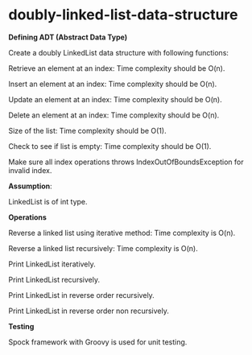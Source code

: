 # doubly-linked-list-data-structure

**Defining ADT (Abstract Data Type)**

Create a doubly LinkedList data structure with following functions:

Retrieve an element at an index: Time complexity should be O(n).

Insert an element at an index: Time complexity should be O(n).

Update an element at an index: Time complexity should be O(n).

Delete an element at an index: Time complexity should be O(n).

Size of the list: Time complexity should be O(1).

Check to see if list is empty: Time complexity should be O(1).

Make sure all index operations throws IndexOutOfBoundsException for invalid index.

**Assumption**:

LinkedList is of int type.

**Operations**

Reverse a linked list using iterative method: Time complexity is O(n).

Reverse a linked list recursively: Time complexity is O(n).

Print LinkedList iteratively.

Print LinkedList recursively.

Print LinkedList in reverse order recursively.

Print LinkedList in reverse order non recursively.

**Testing**

Spock framework with Groovy is used for unit testing.
